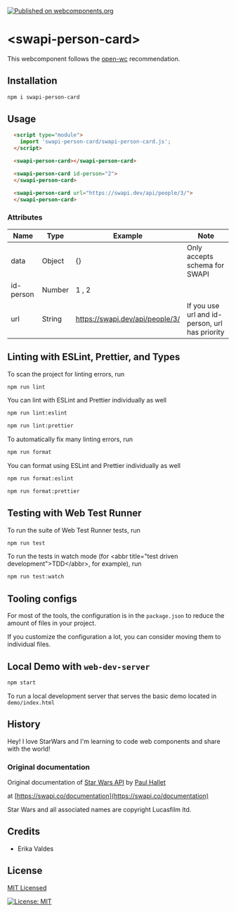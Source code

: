 [![Published on webcomponents.org](https://img.shields.io/badge/webcomponents.org-published-blue.svg)](https://www.webcomponents.org/element/swapi-person-card)

# \<swapi-person-card>

This webcomponent follows the [open-wc](https://github.com/open-wc/open-wc) recommendation.

## Installation
```bash
npm i swapi-person-card
```

## Usage
```html
  <script type="module">
    import 'swapi-person-card/swapi-person-card.js';
  </script>

  <swapi-person-card></swapi-person-card>

  <swapi-person-card id-person="2">
  </swapi-person-card>

  <swapi-person-card url="https://swapi.dev/api/people/3/">
  </swapi-person-card>
```

### Attributes

|Name  	|Type  	|Example| Note  |
|---	|---	|---	|---	|
|data|Object| {} 	|   Only accepts schema for SWAPI	|
|id-person|Number | 1 , 2 | |
|url | String|  https://swapi.dev/api/people/3/ 	|If you use url and id-person, url has priority|



## Linting with ESLint, Prettier, and Types
To scan the project for linting errors, run
```bash
npm run lint
```

You can lint with ESLint and Prettier individually as well
```bash
npm run lint:eslint
```
```bash
npm run lint:prettier
```

To automatically fix many linting errors, run
```bash
npm run format
```

You can format using ESLint and Prettier individually as well
```bash
npm run format:eslint
```
```bash
npm run format:prettier
```

## Testing with Web Test Runner
To run the suite of Web Test Runner tests, run
```bash
npm run test
```

To run the tests in watch mode (for &lt;abbr title=&#34;test driven development&#34;&gt;TDD&lt;/abbr&gt;, for example), run

```bash
npm run test:watch
```


## Tooling configs

For most of the tools, the configuration is in the `package.json` to reduce the amount of files in your project.

If you customize the configuration a lot, you can consider moving them to individual files.

## Local Demo with `web-dev-server`
```bash
npm start
```
To run a local development server that serves the basic demo located in `demo/index.html`

## History

Hey! I love StarWars and I'm learning to code web components and share with the world!


### Original documentation
Original documentation of [Star Wars API](https://swapi.dev/) by [Paul Hallet](http://phalt.co/)

at [https://swapi.co/documentation](https://swapi.co/documentation)

Star Wars and all associated names are copyright Lucasfilm ltd.

## Credits

*   Erika Valdes 

## License

[MIT Licensed](LICENSE)

[![License: MIT](https://img.shields.io/badge/License-MIT-yellow.svg)](https://opensource.org/licenses/MIT)